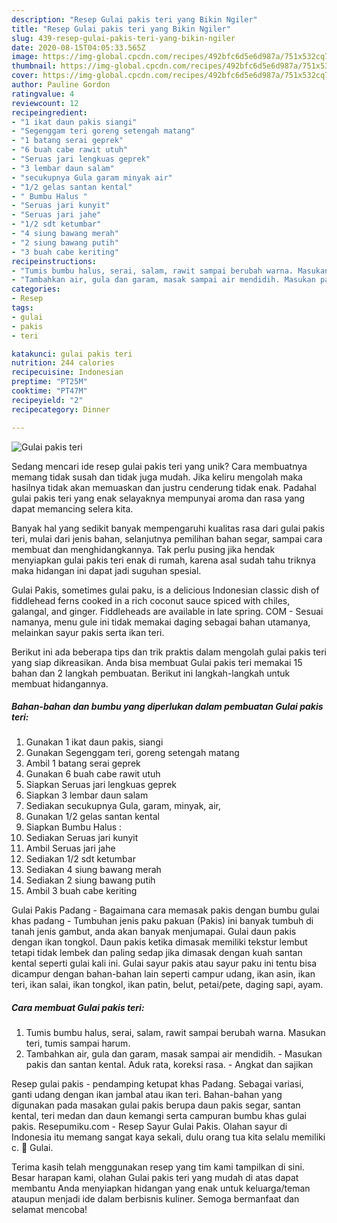 ```yaml
---
description: "Resep Gulai pakis teri yang Bikin Ngiler"
title: "Resep Gulai pakis teri yang Bikin Ngiler"
slug: 439-resep-gulai-pakis-teri-yang-bikin-ngiler
date: 2020-08-15T04:05:33.565Z
image: https://img-global.cpcdn.com/recipes/492bfc6d5e6d987a/751x532cq70/gulai-pakis-teri-foto-resep-utama.jpg
thumbnail: https://img-global.cpcdn.com/recipes/492bfc6d5e6d987a/751x532cq70/gulai-pakis-teri-foto-resep-utama.jpg
cover: https://img-global.cpcdn.com/recipes/492bfc6d5e6d987a/751x532cq70/gulai-pakis-teri-foto-resep-utama.jpg
author: Pauline Gordon
ratingvalue: 4
reviewcount: 12
recipeingredient:
- "1 ikat daun pakis siangi"
- "Segenggam teri goreng setengah matang"
- "1 batang serai geprek"
- "6 buah cabe rawit utuh"
- "Seruas jari lengkuas geprek"
- "3 lembar daun salam"
- "secukupnya Gula garam minyak air"
- "1/2 gelas santan kental"
- " Bumbu Halus "
- "Seruas jari kunyit"
- "Seruas jari jahe"
- "1/2 sdt ketumbar"
- "4 siung bawang merah"
- "2 siung bawang putih"
- "3 buah cabe keriting"
recipeinstructions:
- "Tumis bumbu halus, serai, salam, rawit sampai berubah warna. Masukan teri, tumis sampai harum."
- "Tambahkan air, gula dan garam, masak sampai air mendidih. Masukan pakis dan santan kental. Aduk rata, koreksi rasa. Angkat dan sajikan"
categories:
- Resep
tags:
- gulai
- pakis
- teri

katakunci: gulai pakis teri 
nutrition: 244 calories
recipecuisine: Indonesian
preptime: "PT25M"
cooktime: "PT47M"
recipeyield: "2"
recipecategory: Dinner

---
```



![Gulai pakis teri](https://img-global.cpcdn.com/recipes/492bfc6d5e6d987a/751x532cq70/gulai-pakis-teri-foto-resep-utama.jpg)

Sedang mencari ide resep gulai pakis teri yang unik? Cara membuatnya memang tidak susah dan tidak juga mudah. Jika keliru mengolah maka hasilnya tidak akan memuaskan dan justru cenderung tidak enak. Padahal gulai pakis teri yang enak selayaknya mempunyai aroma dan rasa yang dapat memancing selera kita.

Banyak hal yang sedikit banyak mempengaruhi kualitas rasa dari gulai pakis teri, mulai dari jenis bahan, selanjutnya pemilihan bahan segar, sampai cara membuat dan menghidangkannya. Tak perlu pusing jika hendak menyiapkan gulai pakis teri enak di rumah, karena asal sudah tahu triknya maka hidangan ini dapat jadi suguhan spesial.

Gulai Pakis, sometimes gulai paku, is a delicious Indonesian classic dish of fiddlehead ferns cooked in a rich coconut sauce spiced with chiles, galangal, and ginger. Fiddleheads are available in late spring. COM - Sesuai namanya, menu gule ini tidak memakai daging sebagai bahan utamanya, melainkan sayur pakis serta ikan teri.


Berikut ini ada beberapa tips dan trik praktis dalam mengolah gulai pakis teri yang siap dikreasikan. Anda bisa membuat Gulai pakis teri memakai 15 bahan dan 2 langkah pembuatan. Berikut ini langkah-langkah untuk membuat hidangannya.

<!--inarticleads1-->

##### Bahan-bahan dan bumbu yang diperlukan dalam pembuatan Gulai pakis teri:

1. Gunakan 1 ikat daun pakis, siangi
1. Gunakan Segenggam teri, goreng setengah matang
1. Ambil 1 batang serai geprek
1. Gunakan 6 buah cabe rawit utuh
1. Siapkan Seruas jari lengkuas geprek
1. Siapkan 3 lembar daun salam
1. Sediakan secukupnya Gula, garam, minyak, air,
1. Gunakan 1/2 gelas santan kental
1. Siapkan  Bumbu Halus :
1. Sediakan Seruas jari kunyit
1. Ambil Seruas jari jahe
1. Sediakan 1/2 sdt ketumbar
1. Sediakan 4 siung bawang merah
1. Sediakan 2 siung bawang putih
1. Ambil 3 buah cabe keriting


Gulai Pakis Padang - Bagaimana cara memasak pakis dengan bumbu gulai khas padang - Tumbuhan jenis paku pakuan (Pakis) ini banyak tumbuh di tanah jenis gambut, anda akan banyak menjumapai. Gulai daun pakis dengan ikan tongkol. Daun pakis ketika dimasak memiliki tekstur lembut tetapi tidak lembek dan paling sedap jika dimasak dengan kuah santan kental seperti gulai kali ini. Gulai sayur pakis atau sayur paku ini tentu bisa dicampur dengan bahan-bahan lain seperti campur udang, ikan asin, ikan teri, ikan salai, ikan tongkol, ikan patin, belut, petai/pete, daging sapi, ayam. 

<!--inarticleads2-->

##### Cara membuat Gulai pakis teri:

1. Tumis bumbu halus, serai, salam, rawit sampai berubah warna. Masukan teri, tumis sampai harum.
1. Tambahkan air, gula dan garam, masak sampai air mendidih. - Masukan pakis dan santan kental. Aduk rata, koreksi rasa. - Angkat dan sajikan


Resep gulai pakis - pendamping ketupat khas Padang. Sebagai variasi, ganti udang dengan ikan jambal atau ikan teri. Bahan-bahan yang digunakan pada masakan gulai pakis berupa daun pakis segar, santan kental, teri medan dan daun kemangi serta campuran bumbu khas gulai pakis. Resepumiku.com - Resep Sayur Gulai Pakis. Olahan sayur di Indonesia itu memang sangat kaya sekali, dulu orang tua kita selalu memiliki c. 🎦 Gulai. 

Terima kasih telah menggunakan resep yang tim kami tampilkan di sini. Besar harapan kami, olahan Gulai pakis teri yang mudah di atas dapat membantu Anda menyiapkan hidangan yang enak untuk keluarga/teman ataupun menjadi ide dalam berbisnis kuliner. Semoga bermanfaat dan selamat mencoba!
